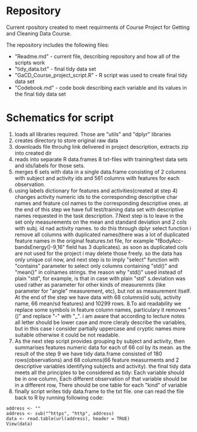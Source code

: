 
Repository
===========
Current rpository created to meet requirments of Course Project 
for Getting and Cleaning Data Course.

The repository includes the following files:

* "Readme.md" - current file, describing repository and how all of the scripts work
* "tidy_data.txt" - final tidy data set 
* "GaCD_Course_project_script.R" - R script was used to create final tidy data set 
* "Codebook.md" -  code book describing each variable and its values in the final tidy data set 

Schematics for script
===========
1. loads all libraries required. Those are "utils" and "dplyr" libraries
2. creates directory to store original raw data
3. downloads file throuhg link delivered in project description, extracts zip into created dir
4. reads into separate R data.frames 8 txt-files with training/test data sets and ids/labels for those sets.
5. merges 6 sets with data in a single data.frame consisting of 2 columns with subject and activity ids and 561 columns with features for each observation. 
6. using labels dictionary for features and activities(created at step 4) changes activity numeric ids to the corresponding descriptive char names and feature col names to the corresponding descriptive ones. at the end of this step we have full test/training data set with descriptive names requested in the task description.
7.Next step is to leave in the set only measurements on the mean and standard deviation and 2 cols with subj. id nad activity names. to do this through dplyr select function i remove all columns with duplicated names(there was a lot of duplicated feature names in the original features.txt file, for example "fBodyAcc-bandsEnergy()-9,16" field has 3 duplicates). as soon as duplicated cols are not used for the project i may delete those freely. so the data has only unique col now, and next step is to imply "select" function with "contains" parameter to select only columns containing "std()" and "mean()" in colnames strings. the reason why "std()" used instead of plain "std", for example, is that in case with plain "std" s.deviation was used rather as parameter for other kinds of measuremnts (like parameter for "angle" measurement, etc), but not as measurement itself. At the end of the step we have data with 68 columns(id subj, activity name, 66 mean/sd features) and 10299 rows.
8.To aid readability we replace some symbols in feature column names, particulary it removes "()" and replace "-" with "_". i am aware that according to lecture notes all letter should be lower case and more cleraly describe the variables, but in this case i consider partially uppercase and cryptic names more suitable otherwise it could be not readable.
9. As the next step script provides grouping by subject and activity, then summarises features numeric data for each of 66 col by its mean. as the result of the step 9 we have tidy data.frame consisted of 180 rows(observations) and 68 columns(66 feature measurments and 2 descriptive variables identifying subjects and activity). the final tidy data meets all the principles to be considered as tidy: Each variable should be in one column, Each different observation of that variable should be in a different row, There should be one table for each "kind" of variable
10. finally script writes tidy data.frame to the txt file. one can read the file back to R by running following code: 
```        
address <- ""
address <- sub("^https", "http", address)
data <- read.table(url(address), header = TRUE) 
View(data)
```
